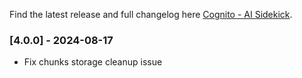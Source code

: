 Find the latest release and full changelog here [Cognito - AI Sidekick](https://github.com/3-ark/Cognito-AI_Sidekick/releases).

### [4.0.0] - 2024-08-17

* Fix chunks storage cleanup issue


